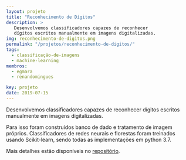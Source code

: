 ```yaml
---
layout: projeto
title: "Reconhecimento de Dígitos"
description: >
   Desenvolvemos classificadores capazes de reconhecer
   dígitos escritos manualmente em imagens digitalizadas.
img: reconhecimento-de-digitos.png
permalink: "/projetos/reconhecimento-de-digitos/"
tags:
  - classificação-de-imagens
  - machine-learning
membros:
  - egmara
  - renandomingues

key: projeto
date: 2019-07-15
---
```


Desenvolvemos classificadores capazes de reconhecer dígitos
escritos manualmente em imagens digitalizadas.

Para isso foram construídos banco de dado e tratamento de
imagem próprios. Classificadores de redes neurais e
florestas foram treinados usando Scikit-learn, sendo
todas as implementações em python 3.7.

Mais detalhes estão disponíveis no
[repositório](https://github.com/Egmara/Machine-Learning-Projeto-UFPR-Reconhecimento-de-algarismos).
